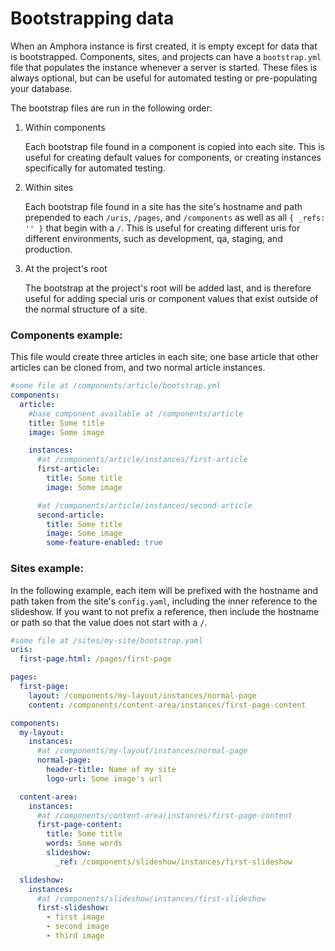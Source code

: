 # Bootstrapping data

When an Amphora instance is first created, it is empty except for data that is
bootstrapped.  Components, sites, and projects can have a `bootstrap.yml` file
that populates the instance whenever a server is started.  These files is always
optional, but can be useful for automated testing or pre-populating your database.

The bootstrap files are run in the following order:

1. Within components

    Each bootstrap file found in a component is copied into each site.  This is
    useful for creating default values for components, or creating instances
    specifically for automated testing.

1. Within sites

    Each bootstrap file found in a site has the site's hostname and path prepended
    to each `/uris`, `/pages`, and `/components` as well as all
    `{ _refs: '' }` that begin with a `/`.  This is useful for creating different
    uris for different environments, such as development, qa, staging, and production.

1. At the project's root

    The bootstrap at the project's root will be added last, and is therefore
    useful for adding special uris or component values that exist outside of the
    normal structure of a site.

### Components example:

This file would create three articles in each site; one base article that other
articles can be cloned from, and two normal article instances.

```yaml
#some file at /components/article/bootstrap.yml
components:
  article:
    #base component available at /components/article
    title: Some title
    image: Some image

    instances:
      #at /components/article/instances/first-article
      first-article:
        title: Some title
        image: Some image

      #at /components/article/instances/second-article
      second-article:
        title: Some title
        image: Some image
        some-feature-enabled: true
```

### Sites example:

In the following example, each item will be prefixed with the hostname and path
taken from the site's `config.yaml`, including the inner reference to the
slideshow.  If you want to not prefix a reference, then include the hostname or
path so that the value does not start with a `/`.

```yaml
#some file at /sites/my-site/bootstrap.yaml
uris:
  first-page.html: /pages/first-page

pages:
  first-page:
    layout: /components/my-layout/instances/normal-page
    content: /components/content-area/instances/first-page-content

components:
  my-layout:
    instances:
      #at /components/my-layout/instances/normal-page
      normal-page:
        header-title: Name of my site
        logo-url: Some image's url

  content-area:
    instances:
      #at /components/content-area/instances/first-page-content
      first-page-content:
        title: Some title
        words: Some words
        slideshow:
          _ref: /components/slideshow/instances/first-slideshow

  slideshow:
    instances:
      #at /components/slideshow/instances/first-slideshow
      first-slideshow:
        - first image
        - second image
        - third image
```
